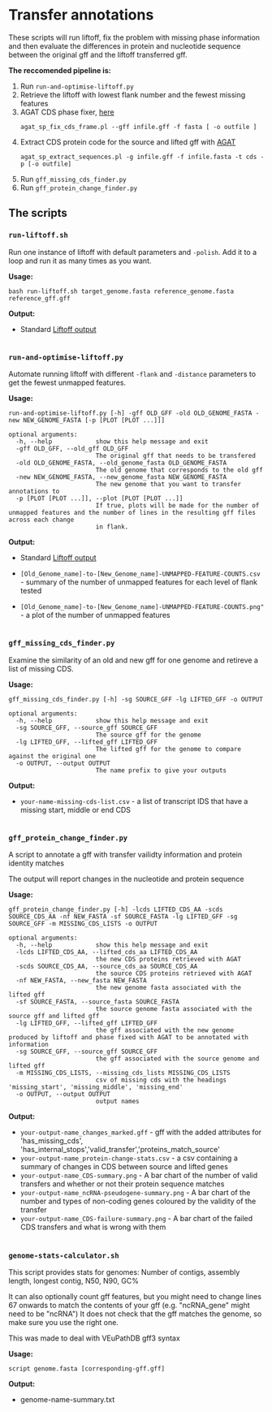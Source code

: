 # Transfer annotations
These scripts will run liftoff, fix the problem with missing phase information and then evaluate the differences in protein and nucleotide sequence between the original gff and the liftoff transferred gff.

**The reccomended pipeline is:**
1. Run `run-and-optimise-liftoff.py`
2. Retrieve the liftoff with lowest flank number and the fewest missing features
3. AGAT CDS phase fixer, [here](https://agat.readthedocs.io/en/latest/tools/agat_sp_fix_cds_phases.html)
   ```
   agat_sp_fix_cds_frame.pl --gff infile.gff -f fasta [ -o outfile ]
   ``` 
4. Extract CDS protein code for the source and lifted gff with [AGAT](https://agat.readthedocs.io/en/latest/tools/agat_sp_extract_sequences.html)
   ```
   agat_sp_extract_sequences.pl -g infile.gff -f infile.fasta -t cds -p [-o outfile]
   ```
6. Run `gff_missing_cds_finder.py`
7. Run `gff_protein_change_finder.py`

## The scripts

### `run-liftoff.sh`

Run one instance of liftoff with default parameters and `-polish`. Add it to a loop and run it as many times as you want.

**Usage:**
```
bash run-liftoff.sh target_genome.fasta reference_genome.fasta reference_gff.gff
```
**Output:**

- Standard [Liftoff output](https://github.com/agshumate/Liftoff#output)

#
### `run-and-optimise-liftoff.py`

Automate running liftoff with different `-flank` and `-distance` parameters to get the fewest unmapped features.

**Usage:**
```
run-and-optimise-liftoff.py [-h] -gff OLD_GFF -old OLD_GENOME_FASTA -new NEW_GENOME_FASTA [-p [PLOT [PLOT ...]]]

optional arguments:
  -h, --help            show this help message and exit
  -gff OLD_GFF, --old_gff OLD_GFF
                        The original gff that needs to be transfered
  -old OLD_GENOME_FASTA, --old_genome_fasta OLD_GENOME_FASTA
                        The old genome that corresponds to the old gff
  -new NEW_GENOME_FASTA, --new_genome_fasta NEW_GENOME_FASTA
                        The new genome that you want to transfer annotations to
  -p [PLOT [PLOT ...]], --plot [PLOT [PLOT ...]]
                        If true, plots will be made for the number of unmapped features and the number of lines in the resulting gff files across each change  
                        in flank.
```
**Output:**

- Standard [Liftoff output](https://github.com/agshumate/Liftoff#output)

- `[Old_Genome_name]-to-[New_Genome_name]-UNMAPPED-FEATURE-COUNTS.csv` - summary of the number of unmapped features for each level of flank tested

- `[Old_Genome_name]-to-[New_Genome_name]-UNMAPPED-FEATURE-COUNTS.png"` - a plot of the number of unmapped features



#
### `gff_missing_cds_finder.py`
Examine the similarity of an old and new gff for one genome and retireve a list of missing CDS.

**Usage:**
```
gff_missing_cds_finder.py [-h] -sg SOURCE_GFF -lg LIFTED_GFF -o OUTPUT

optional arguments:
  -h, --help            show this help message and exit
  -sg SOURCE_GFF, --source_gff SOURCE_GFF
                        The source gff for the genome
  -lg LIFTED_GFF, --lifted_gff LIFTED_GFF
                        The lifted gff for the genome to compare against the original one
  -o OUTPUT, --output OUTPUT
                        The name prefix to give your outputs
```
**Output:**
- `your-name-missing-cds-list.csv` - a list of transcript IDS that have a missing start, middle or end CDS

#
### `gff_protein_change_finder.py`
A script to annotate a gff with transfer vailidty information and protein identity matches 

The output will report changes in the nucleotide and protein sequence

**Usage:** 

```
gff_protein_change_finder.py [-h] -lcds LIFTED_CDS_AA -scds SOURCE_CDS_AA -nf NEW_FASTA -sf SOURCE_FASTA -lg LIFTED_GFF -sg SOURCE_GFF -m MISSING_CDS_LISTS -o OUTPUT

optional arguments:
  -h, --help            show this help message and exit
  -lcds LIFTED_CDS_AA, --lifted_cds_aa LIFTED_CDS_AA
                        the new CDS proteins retrieved with AGAT
  -scds SOURCE_CDS_AA, --source_cds_aa SOURCE_CDS_AA
                        the source CDS proteins retrieved with AGAT
  -nf NEW_FASTA, --new_fasta NEW_FASTA
                        the new genome fasta associated with the lifted gff
  -sf SOURCE_FASTA, --source_fasta SOURCE_FASTA
                        the source genome fasta associated with the source gff and lifted gff
  -lg LIFTED_GFF, --lifted_gff LIFTED_GFF
                        the gff associated with the new genome produced by liftoff and phase fixed with AGAT to be annotated with information
  -sg SOURCE_GFF, --source_gff SOURCE_GFF
                        the gff associated with the source genome and lifted gff
  -m MISSING_CDS_LISTS, --missing_cds_lists MISSING_CDS_LISTS
                        csv of missing cds with the headings 'missing_start', 'missing_middle', 'missing_end'
  -o OUTPUT, --output OUTPUT
                        output names
```
**Output:**
- `your-output-name_changes_marked.gff` - gff with the added attributes for 'has_missing_cds', 'has_internal_stops','valid_transfer','proteins_match_source'
- `your-output-name_protein-change-stats.csv` - a csv containing a summary of changes in CDS between source and lifted genes
- `your-output-name_CDS-summary.png` - A bar chart of the number of valid transfers and whether or not their protein sequence matches
- `your-output-name_ncRNA-pseudogene-summary.png` - A bar chart of the number and types of non-coding genes coloured by the validity of the transfer
- `your-output-name_CDS-failure-summary.png` - A bar chart of the failed CDS transfers and what is wrong with them

#
### `genome-stats-calculator.sh`
This script provides stats for genomes: 
Number of contigs, assembly length, longest contig, N50, N90, GC%

It can also optionally count gff features, but you might need to change lines 67 onwards to match the contents of your gff (e.g. "ncRNA_gene" might need to be "ncRNA")
It does not check that the gff matches the genome, so make sure you use the right one.

This was made to deal with VEuPathDB gff3 syntax

**Usage:**
```
script genome.fasta [corresponding-gff.gff]
```

**Output:**
- genome-name-summary.txt
